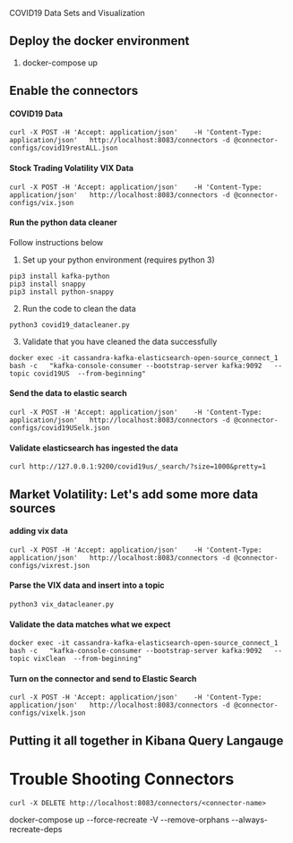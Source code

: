 COVID19 Data Sets and Visualization

## Deploy the docker environment

1. docker-compose up

## Enable the connectors

#### COVID19 Data
```
curl -X POST -H 'Accept: application/json'    -H 'Content-Type: application/json'   http://localhost:8083/connectors -d @connector-configs/covid19restALL.json
```

#### Stock Trading Volatility VIX Data
```
curl -X POST -H 'Accept: application/json'    -H 'Content-Type: application/json'   http://localhost:8083/connectors -d @connector-configs/vix.json
```

#### Run the python data cleaner

Follow instructions below

1. Set up your python environment (requires python 3)

```
pip3 install kafka-python
pip3 install snappy
pip3 install python-snappy
```

2. Run the code to clean the data

```
python3 covid19_datacleaner.py
```

3. Validate that you have cleaned the data successfully
```
docker exec -it cassandra-kafka-elasticsearch-open-source_connect_1 bash -c   "kafka-console-consumer --bootstrap-server kafka:9092   --topic covid19US  --from-beginning"
```

#### Send the data to elastic search
```
curl -X POST -H 'Accept: application/json'    -H 'Content-Type: application/json'   http://localhost:8083/connectors -d @connector-configs/covid19USelk.json
```

#### Validate elasticsearch has ingested the data

```
curl http://127.0.0.1:9200/covid19us/_search/?size=1000&pretty=1
```

## Market Volatility: Let's add some more data sources

#### adding vix data

```
curl -X POST -H 'Accept: application/json'    -H 'Content-Type: application/json'   http://localhost:8083/connectors -d @connector-configs/vixrest.json
```

#### Parse the VIX data and insert into a topic

```
python3 vix_datacleaner.py
```

#### Validate the data matches what we expect

```
docker exec -it cassandra-kafka-elasticsearch-open-source_connect_1 bash -c   "kafka-console-consumer --bootstrap-server kafka:9092   --topic vixClean  --from-beginning"
```

#### Turn on the connector and send to Elastic Search

```
curl -X POST -H 'Accept: application/json'    -H 'Content-Type: application/json'   http://localhost:8083/connectors -d @connector-configs/vixelk.json
```

## Putting it all together in Kibana Query Langauge


# Trouble Shooting Connectors

```
curl -X DELETE http://localhost:8083/connectors/<connector-name>
```

docker-compose up --force-recreate -V --remove-orphans --always-recreate-deps


